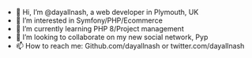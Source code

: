 - 👋 Hi, I’m @dayallnash, a web developer in Plymouth, UK
- 👀 I’m interested in Symfony/PHP/Ecommerce
- 🌱 I’m currently learning PHP 8/Project management
- 💞️ I’m looking to collaborate on my new social network, Pyp
- 📫 How to reach me: Github.com/dayallnash or twitter.com/dayallnash
